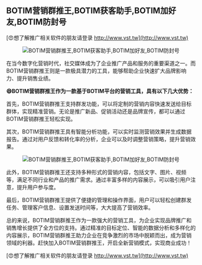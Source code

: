 ## **BOTIM营销群推王,BOTIM获客助手,BOTIM加好友,BOTIM防封号**

[😍想了解推广相关软件的朋友请登录 http://www.vst.tw](http://www.vst.tw)

 <center><img src="https://vst.tw/MP4/tuiguang/png/6.png" alt="BOTIM营销群推王,BOTIM获客助手,BOTIM加好友,BOTIM防封号"></center>

在当今数字化营销时代，社交媒体成为了企业推广产品和服务的重要渠道之一。而BOTIM营销群推王则是一款极具潜力的工具，能够帮助企业快速扩大品牌影响力、提升销售业绩。

**😄BOTIM营销群推王作为一款基于BOTIM平台的营销工具，具有以下几大优势：**

首先，BOTIM营销群推王支持群发功能，可以将定制的营销内容快速发送给目标群体，实现精准营销。无论是推广新品、促销活动还是品牌宣传，都可以通过BOTIM营销群推王轻松实现。

其次，BOTIM营销群推王具有智能分析功能，可以实时监测营销效果并生成数据报告。通过对用户反馈和转化率的分析，企业可以及时调整营销策略，提升营销效果。

 <center><img src="https://vst.tw/MP4/tuiguang/png/2.png" alt="BOTIM营销群推王,BOTIM获客助手,BOTIM加好友,BOTIM防封号"></center>

此外，BOTIM营销群推王还支持多种形式的营销内容，包括文字、图片、视频等，满足不同行业和产品的推广需求。通过丰富多样的内容展示，可以吸引用户注意，提升用户参与度。

最后，BOTIM营销群推王提供了便捷的管理和操作界面，用户可以轻松创建群发任务、管理客户信息、设置发送时间等，大大提高了营销效率。

总的来说，BOTIM营销群推王作为一款强大的营销工具，为企业实现品牌推广和销售增长提供了全方位的支持。通过精准的目标定位、智能的数据分析和多样化的内容展示，BOTIM营销群推王助力企业在竞争激烈的市场中脱颖而出，成为营销领域的利器。赶快加入BOTIM营销群推王，开启全新营销模式，实现商业成功！

[😍想了解推广相关软件的朋友请登录 http://www.vst.tw](http://www.vst.tw)



